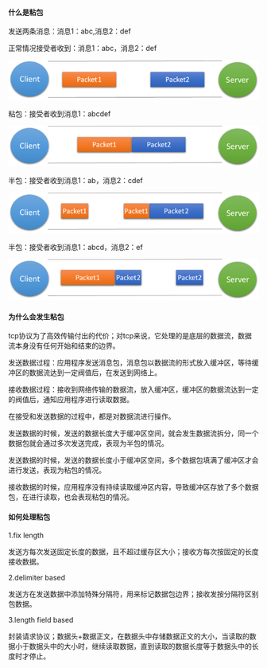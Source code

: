 #### 什么是粘包
发送两条消息：消息1：abc,消息2：def

正常情况接受者收到：消息1：abc，消息2：def

![alt 属性文本](./images/socket1.png)

粘包：接受者收到消息1：abcdef

![alt 属性文本](./images/socket2.png)

半包：接受者收到消息1：ab，消息2：cdef

![alt 属性文本](./images/socket3.png)

半包：接受者收到消息1：abcd，消息2：ef

![alt 属性文本](./images/socket4.png)

#### 为什么会发生粘包
tcp协议为了高效传输付出的代价；对tcp来说，它处理的是底层的数据流，数据流本身没有任何开始和结束的边界。

发送数据过程：应用程序发送消息包，消息包以数据流的形式放入缓冲区，等待缓冲区的数据流达到一定阀值后，在发送到网络上。

接收数据过程：接收到网络传输的数据流，放入缓冲区，缓冲区的数据流达到一定的阀值后，通知应用程序进行读取数据。

在接受和发送数据的过程中，都是对数据流进行操作。

发送数据的时候，发送的数据长度大于缓冲区空间，就会发生数据流拆分，同一个数据包就会通过多次发送完成，表现为半包的情况。

发送数据的时候，发送的数据长度小于缓冲区空间，多个数据包填满了缓冲区才会进行发送，表现为粘包的情况。

接收数据的时候，应用程序没有持续读取缓冲区内容，导致缓冲区存放了多个数据包，在进行读取，也会表现粘包的情况。

#### 如何处理粘包
1.fix length

发送方每次发送固定长度的数据，且不超过缓存区大小；接收方每次按固定的长度接收数据。

2.delimiter based

发送方在发送数据中添加特殊分隔符，用来标记数据包边界；接收发按分隔符区别包数据。

3.length field based

封装请求协议；数据头+数据正文，在数据头中存储数据正文的大小，当读取的数据小于数据头中的大小时，继续读取数据，直到读取的数据长度等于数据头中的长度时才停止。